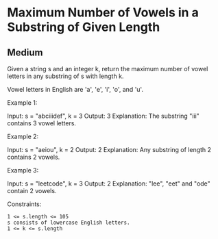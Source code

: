 # Maximum Number of Vowels in a Substring of Given Length

## Medium

Given a string s and an integer k, return the maximum number of vowel letters in any substring of s with length k.

Vowel letters in English are 'a', 'e', 'i', 'o', and 'u'.

 

Example 1:

Input: s = "abciiidef", k = 3
Output: 3
Explanation: The substring "iii" contains 3 vowel letters.

Example 2:

Input: s = "aeiou", k = 2
Output: 2
Explanation: Any substring of length 2 contains 2 vowels.

Example 3:

Input: s = "leetcode", k = 3
Output: 2
Explanation: "lee", "eet" and "ode" contain 2 vowels.

 

Constraints:

    1 <= s.length <= 105
    s consists of lowercase English letters.
    1 <= k <= s.length

